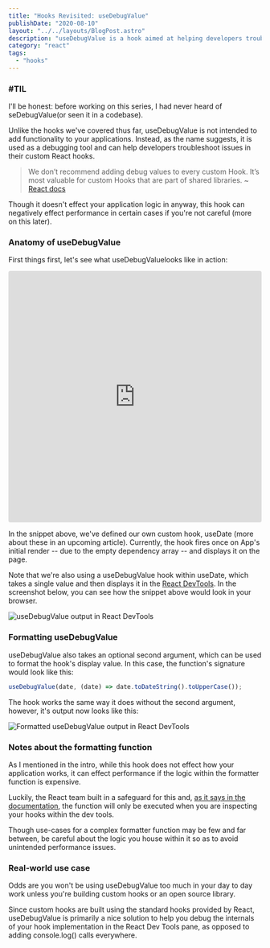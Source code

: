 ```yaml
---
title: "Hooks Revisited: useDebugValue"
publishDate: "2020-08-10"
layout: "../../layouts/BlogPost.astro"
description: "useDebugValue is a hook aimed at helping developers troubleshoot the React applications they're building."
category: "react"
tags:
  - "hooks"
---
```


### #TIL

I'll be honest: before working on this series, I had never heard of seDebugValue(or seen it in a codebase).

Unlike the hooks we've covered thus far, useDebugValue is not intended to add functionality to your applications. Instead, as the name suggests, it is used as a debugging tool and can help developers troubleshoot issues in their custom React hooks.

> We don’t recommend adding debug values to every custom Hook. It’s most valuable for custom Hooks that are part of shared libraries. ~ [React docs](https://reactjs.org/docs/hooks-reference.html#usedebugvalue)

Though it doesn't effect your application logic in anyway, this hook can negatively effect performance in certain cases if you're not careful (more on this later).

### Anatomy of useDebugValue

First things first, let's see what useDebugValuelooks like in action:

<iframe src="https://codesandbox.io/embed/hooksusedebugvalue-ccnju?fontsize=14&hidenavigation=1&theme=dark&view=editor"
     style="width:100%; height:500px; border:0; border-radius: 4px; overflow:hidden;"
     title="hooks/useDebugValue"
     allow="accelerometer; ambient-light-sensor; camera; encrypted-media; geolocation; gyroscope; hid; microphone; midi; payment; usb; vr; xr-spatial-tracking"
     sandbox="allow-forms allow-modals allow-popups allow-presentation allow-same-origin allow-scripts"
   ></iframe>

In the snippet above, we've defined our own custom hook, useDate (more about these in an upcoming article). Currently, the hook fires once on App's initial render -- due to the empty dependency array -- and displays it on the page.

Note that we're also using a useDebugValue hook within useDate, which takes a single value and then displays it in the [React DevTools](https://github.com/facebook/react-devtools). In the screenshot below, you can see how the snippet above would look in your browser.

![useDebugValue output in React DevTools](./01-debug-value-before-after.png)

### Formatting useDebugValue

useDebugValue also takes an optional second argument, which can be used to format the hook's display value. In this case, the function's signature would look like this:

```javascript
useDebugValue(date, (date) => date.toDateString().toUpperCase());
```

The hook works the same way it does without the second argument, however, it's output now looks like this:

![Formatted useDebugValue output in React DevTools](./02-upper-case.png)

### Notes about the formatting function

As I mentioned in the intro, while this hook does not effect how your application works, it can effect performance if the logic within the formatter function is expensive.

Luckily, the React team built in a safeguard for this and, [as it says in the documentation](https://reactjs.org/docs/hooks-reference.html#defer-formatting-debug-values), the function will only be executed when you are inspecting your hooks within the dev tools.

Though use-cases for a complex formatter function may be few and far between, be careful about the logic you house within it so as to avoid unintended performance issues.

### Real-world use case

Odds are you won't be using useDebugValue too much in your day to day work unless you're building custom hooks or an open source library.

Since custom hooks are built using the standard hooks provided by React, useDebugValue is primarily a nice solution to help you debug the internals of your hook implementation in the React Dev Tools pane, as opposed to adding console.log() calls everywhere.
